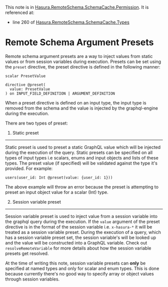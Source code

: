 This note is in [Hasura.RemoteSchema.SchemaCache.Permission](https://github.com/hasura/graphql-engine/blob/master/server/src-lib/Hasura/RemoteSchema/SchemaCache/Permission.hs#L188).
It is referenced at:
  - line 260 of [Hasura.RemoteSchema.SchemaCache.Types](https://github.com/hasura/graphql-engine/blob/master/server/src-lib/Hasura/RemoteSchema/SchemaCache/Types.hs#L260)

# Remote Schema Argument Presets


Remote schema argument presets are a way to inject values from static values or
from session variables during execution. Presets can be set using the `preset`
directive, the preset directive is defined in the following manner:

```
scalar PresetValue

directive @preset(
  value: PresetValue
) on INPUT_FIELD_DEFINITION | ARGUMENT_DEFINITION
```

When a preset directive is defined on an input type, the input type is removed
from the schema and the value is injected by the graphql-engine during the
execution.

There are two types of preset:

1. Static preset
----------------

Static preset is used to preset a static GraphQL value which will be injected
during the execution of the query. Static presets can be specified on all types
of input types i.e scalars, enums and input objects and lists of these types.
The preset value (if specified) will be validated against the type it's provided.
For example:

```
users(user_id: Int @preset(value: {user_id: 1}))
```

The above example will throw an error because the preset is attempting to preset
an input object value for a scalar (Int) type.

2. Session variable preset
--------------------------

Session variable preset is used to inject value from a session variable into the
graphql query during the execution. If the `value` argument of the preset directive
is in the format of the session variable i.e. `x-hasura-*` it will be treated as a
session variable preset. During the execution of a query, which has a session variable
preset set, the session variable's will be looked up and the value will be constructed
into a GraphQL variable. Check out `resolveRemoteVariable` for more details about how
the session variable presets get resolved.

At the time of writing this note, session variable presets can **only** be specified at
named types and only for scalar and enum types. This is done because currently there's
no good way to specify array or object values through session variables.

